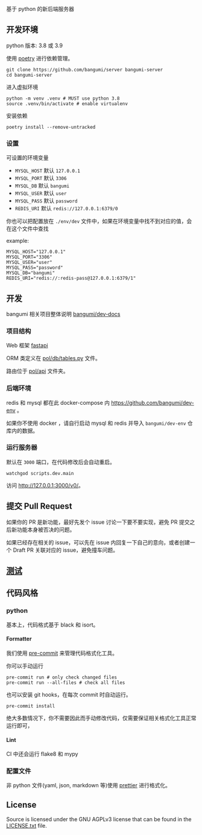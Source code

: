 基于 python 的新后端服务器

## 开发环境

python 版本: 3.8 或 3.9

使用 [poetry](https://github.com/python-poetry/poetry) 进行依赖管理。

```shell
git clone https://github.com/bangumi/server bangumi-server
cd bangumi-server
```

进入虚拟环境

```shell
python -m venv .venv # MUST use python 3.8
source .venv/bin/activate # enable virtualenv
```

安装依赖

```shell
poetry install --remove-untracked
```

### 设置

可设置的环境变量

- `MYSQL_HOST` 默认 `127.0.0.1`
- `MYSQL_PORT` 默认 `3306`
- `MYSQL_DB` 默认 `bangumi`
- `MYSQL_USER` 默认 `user`
- `MYSQL_PASS` 默认 `password`
- `REDIS_URI` 默认 `redis://127.0.0.1:6379/0`

你也可以把配置放在 `./env/dev` 文件中，如果在环境变量中找不到对应的值，会在这个文件中查找

example:

```text
MYSQL_HOST="127.0.0.1"
MYSQL_PORT="3306"
MYSQL_USER="user"
MYSQL_PASS="password"
MYSQL_DB="bangumi"
REDIS_URI="redis://:redis-pass@127.0.0.1:6379/1"
```

## 开发

bangumi 相关项目整体说明 [bangumi/dev-docs](https://github.com/bangumi/dev-docs)

### 项目结构

Web 框架 [fastapi](https://github.com/tiangolo/fastapi)

ORM 类定义在 [pol/db/tables.py](./pol/db/tables.py) 文件。

路由位于 [pol/api](./pol/api) 文件夹。

### 后端环境

redis 和 mysql 都在此 docker-compose 内 <https://github.com/bangumi/dev-env> 。

如果你不使用 docker ，请自行启动 mysql 和 redis 并导入 `bangumi/dev-env` 仓库内的数据。

### 运行服务器

默认在 `3000` 端口，在代码修改后会自动重启。

```shell
watchgod scripts.dev.main
```

访问 <http://127.0.0.1:3000/v0/>。

## 提交 Pull Request

如果你的 PR 是新功能，最好先发个 issue 讨论一下要不要实现，避免 PR 提交之后新功能本身被否决的问题。

如果已经存在相关的 issue，可以先在 issue 内回复一下自己的意向，或者创建一个 Draft PR 关联对应的 issue，避免撞车问题。

## [测试](./tests/readme.md)

## 代码风格

### python

基本上，代码格式基于 black 和 isort。

#### Formatter

我们使用 [pre-commit](https://github.com/pre-commit/pre-commit) 来管理代码格式化工具。

你可以手动运行

```shell
pre-commit run # only check changed files
pre-commit run --all-files # check all files
```

也可以安装 git hooks，在每次 commit 时自动运行。

```shell
pre-commit install
```

绝大多数情况下，你不需要因此而手动修改代码，仅需要保证相关格式化工具正常运行即可，

#### Lint

CI 中还会运行 flake8 和 mypy

### 配置文件

非 python 文件(yaml, json, markdown 等)使用 [prettier](https://prettier.io/) 进行格式化。

## License

Source is licensed under the GNU AGPLv3 license that can be found in the [LICENSE.txt](https://github.com/bangumi/server/blob/master/LICENSE.txt) file.
